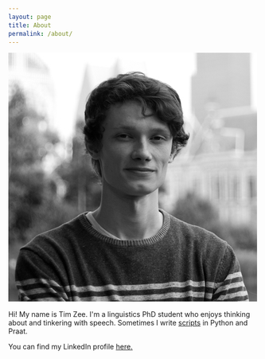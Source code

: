 ```yaml
---
layout: page
title: About
permalink: /about/
---
```


![alt text](https://github.com/timjzee/timjzee.github.io/blob/master/tim.jpg?raw=true "Me")

Hi! My name is Tim Zee. I'm a linguistics PhD student who enjoys thinking about and tinkering with speech. Sometimes I write [scripts](https://github.com/timjzee) in Python and Praat.

You can find my LinkedIn profile [here.](https://www.linkedin.com/in/tim-zee-387a5336/)
